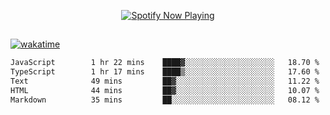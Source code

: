 

<p align="center">
  <a href="https://open.spotify.com/user/31ljmyymhthokwewwcd6dsdmvprm" target="_blank"><img src="https://novatorem-psi-rosy.vercel.app/api/spotify" alt="Spotify Now Playing"/></a>
</p>

##

[![wakatime](https://wakatime.com/badge/user/87646243-158a-4241-a3cb-668e1fa2dbb8.svg)](https://wakatime.com/@87646243-158a-4241-a3cb-668e1fa2dbb8)
<!--START_SECTION:waka-->

```txt
JavaScript        1 hr 22 mins    ████▓░░░░░░░░░░░░░░░░░░░░   18.70 %
TypeScript        1 hr 17 mins    ████▒░░░░░░░░░░░░░░░░░░░░   17.60 %
Text              49 mins         ██▓░░░░░░░░░░░░░░░░░░░░░░   11.22 %
HTML              44 mins         ██▓░░░░░░░░░░░░░░░░░░░░░░   10.07 %
Markdown          35 mins         ██░░░░░░░░░░░░░░░░░░░░░░░   08.12 %
```

<!--END_SECTION:waka-->
